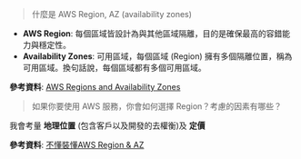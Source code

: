> 什麼是 AWS Region, AZ (availability zones)
- **AWS Region**: 每個區域皆設計為與其他區域隔離，目的是確保最高的容錯能力與穩定性。
- **Availability Zones**: 可用區域，每個區域 (Region) 擁有多個隔離位置，稱為可用區域。換句話說，每個區域都有多個可用區域。

**參考資料**: [AWS Regions and Availability Zones](https://docs.aws.amazon.com/zh_tw/AWSEC2/latest/UserGuide/using-regions-availability-zones.html)

> 如果你要使用 AWS 服務，你會如何選擇 Region？考慮的因素有哪些？

我會考量 **地理位置** (包含客戶以及開發的去權衡)及 **定價**


**參考資料**: [不懂裝懂AWS Region & AZ](https://medium.com/i-%E7%99%BC%E5%AE%A2/%E4%B8%8D%E6%87%82%E8%A3%9D%E6%87%82aws-region-az-e888bc15b3a6)